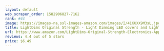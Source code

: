 ```yaml
---
layout: default 
﻿web_scraper_order: 1582906827-7162
rank: #44
image: https://images-na.ssl-images-amazon.com/images/I/41KUXX9M3sL.jpg
title: LightDims Original Strength - Light Dimming LED covers and Light Dimming Sheets for Routers,…
url: https://www.amazon.com/LightDims-Original-Strength-Electronics-Appliances/dp/B00CLVEQCO/ref=zg_mw_hi_44?_encoding=UTF8&psc=1&refRID=A6V7PFP7K69AZRGH710E
reviews: 4.4 out of 5 stars
price: $6.49 
---
```

